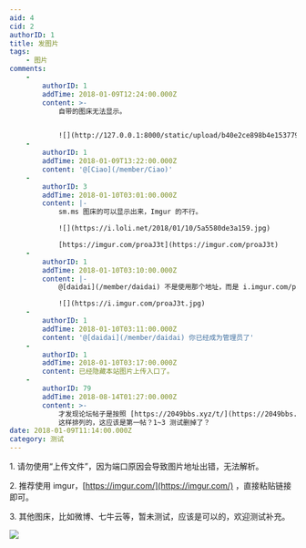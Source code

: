 ```yaml
---
aid: 4
cid: 2
authorID: 1
title: 发图片
tags:
    - 图片
comments:
    -
        authorID: 1
        addTime: 2018-01-09T12:24:00.000Z
        content: >-
            自带的图床无法显示。


            ![](http://127.0.0.1:8000/static/upload/b40e2ce898b4e1537799f3a3c39bfe8a.jpg)
    -
        authorID: 1
        addTime: 2018-01-09T13:22:00.000Z
        content: '@[Ciao](/member/Ciao)'
    -
        authorID: 3
        addTime: 2018-01-10T03:01:00.000Z
        content: |-
            sm.ms 图床的可以显示出来，Imgur 的不行。

            ![](https://i.loli.net/2018/01/10/5a5580de3a159.jpg)

            [https://imgur.com/proaJ3t](https://imgur.com/proaJ3t)
    -
        authorID: 1
        addTime: 2018-01-10T03:10:00.000Z
        content: |-
            @[daidai](/member/daidai) 不是使用那个地址，而是 i.imgur.com/proaJ3t.jpg

            ![](https://i.imgur.com/proaJ3t.jpg)
    -
        authorID: 1
        addTime: 2018-01-10T03:11:00.000Z
        content: '@[daidai](/member/daidai) 你已经成为管理员了'
    -
        authorID: 1
        addTime: 2018-01-10T03:17:00.000Z
        content: 已经隐藏本站图片上传入口了。
    -
        authorID: 79
        addTime: 2018-08-14T01:27:00.000Z
        content: >-
            才发现论坛帖子是按照 [https://2049bbs.xyz/t/](https://2049bbs.xyz/t/) + 12345
            这样排列的，这应该是第一帖？1~3 测试删掉了？
date: 2018-01-09T11:14:00.000Z
category: 测试
---
```


1\. 请勿使用“上传文件”，因为端口原因会导致图片地址出错，无法解析。

2\. 推荐使用 imgur，[https://imgur.com/](https://imgur.com/) ，直接粘贴链接即可。

3\. 其他图床，比如微博、七牛云等，暂未测试，应该是可以的，欢迎测试补充。

![](https://i.imgur.com/LsOKF6m.jpg)
